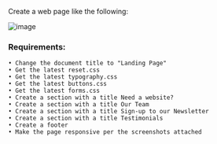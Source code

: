 Create a web page like the following:

![image](https://github.com/nsinorov/SoftUniMainPath/assets/45227327/b12fd114-dc60-43be-93a6-04925af5ef65)

### Requirements:

    • Change the document title to "Landing Page"
    • Get the latest reset.css
    • Get the latest typography.css
    • Get the latest buttons.css
    • Get the latest forms.css
    • Create a section with a title Need a website?
    • Create a section with a title Our Team
    • Create a section with a title Sign-up to our Newsletter
    • Create a section with a title Testimonials
    • Create a footer
    • Make the page responsive per the screenshots attached
